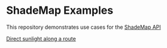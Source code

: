 # ShadeMap Examples

This repository demonstrates use cases for the [ShadeMap API](https://shademap.app/about)

[Direct sunlight along a route](/docs/route.md)